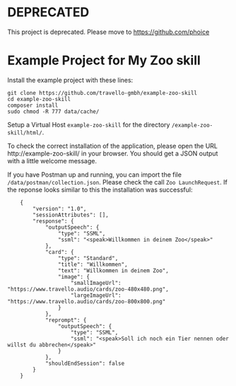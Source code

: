 # DEPRECATED

This project is deprecated. Please move to https://github.com/phoice

# Example Project for My Zoo skill

Install the example project with these lines:

```
git clone https://github.com/travello-gmbh/example-zoo-skill
cd example-zoo-skill
composer install
sudo chmod -R 777 data/cache/
```

Setup a Virtual Host `example-zoo-skill` for the directory `/example-zoo-skill/html/`. 

To check the correct installation of the application, please open the URL http://example-zoo-skill/ in your browser. 
You should get a JSON output with a little welcome message.

If you have Postman up and running, you can import the file `/data/postman/collection.json`. Please check the call
`Zoo LaunchRequest`. If the reponse looks similar to this the installation was successful:

```
    {
        "version": "1.0",
        "sessionAttributes": [],
        "response": {
            "outputSpeech": {
                "type": "SSML",
                "ssml": "<speak>Willkommen in deinem Zoo</speak>"
            },
            "card": {
                "type": "Standard",
                "title": "Willkommen",
                "text": "Willkommen in deinem Zoo",
                "image": {
                    "smallImageUrl": "https://www.travello.audio/cards/zoo-480x480.png",
                    "largeImageUrl": "https://www.travello.audio/cards/zoo-800x800.png"
                }
            },
            "reprompt": {
                "outputSpeech": {
                    "type": "SSML",
                    "ssml": "<speak>Soll ich noch ein Tier nennen oder willst du abbrechen</speak>"
                }
            },
            "shouldEndSession": false
        }
    }
```

